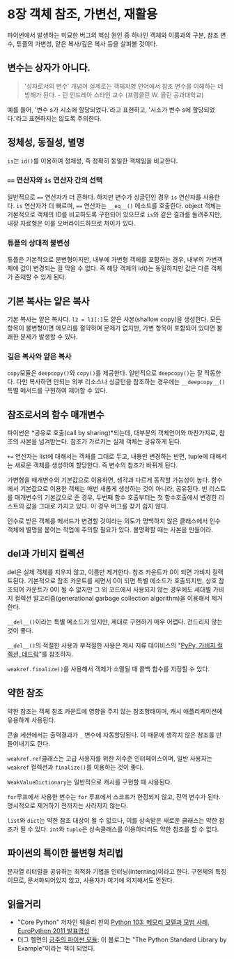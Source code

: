 # 8장 객체 참조, 가변선, 재활용

파이썬에서 발생하는 미묘한 버그의 핵심 원인 중 하나인 객체와 이름과의 구분, 참조 변수, 튜플의 가변성, 얕은 복사/깊은 복사 등을 살펴볼 것이다.

## 변수는 상자가 아니다.

> '상자로서의 변수' 개념이 실제로는 객체지향 언어에서 참조 변수를 이해하는 데 방해가 된다. - 린 안드레아 스타인 교수 (프랭클린 W. 올린 공과대학교)

예를 들어, '변수 s가 시소에 할당되었다.'라고 표현하고, '시소가 변수 s에 할당되었다.'라고 표현하지는 않도록 주의한다.

## 정체성, 동질성, 별명

```is```는 ```id()```를 이용하여 정체성, 즉 정확히 동일한 객체임을 비교한다. 

### ```==``` 연산자와 ```is``` 연산자 간의 선택

일반적으로 ```==``` 연산자가 더 흔하다. 하지만 변수가 싱글턴인 경우 ```is``` 연산자를 사용한다. ```is``` 연산자가 더 빠르며, ```==``` 연산자는 ```__eq__()``` 메소드를 호출한다. object 객체는 기본적으로 객체의 ID를 비교하도록 구현되어 있으므로 ```is```와 같은 결과를 돌려주지만, 내장 자료형은 이를 오버라이드하므로 차이가 있다.

### 튜플의 상대적 불변성

튜플은 기본적으로 분변형이지만, 내부에 가변형 객체를 포함하는 경우, 내부의 가변객체에 값이 변경되는 걸 막을 수 없다. 즉 해당 객체의 id()는 동일하지만 값은 다른 객체가 존재할 수 있게 된다.

## 기본 복사는 얕은 복사

기본 복사는 얕은 복사다. ```l2 = l1[:]```도 얕은 사본(shallow copy)을 생성한다. 모든 항목이 불변형이면 메모리를 절약하며 문제가 없지만, 가변 항목이 포함되어 있다면 불쾌한 문제가 발생할 수 있다.

### 깊은 복사와 얕은 복사

```copy```모듈은 ```deepcopy()```와 ```copy()```를 제공한다. 일반적으로 ```deepcopy()```는 잘 작동한다. 다만 복사하면 안되는 외부 리소스나 싱글턴을 참조하는 경우에는 ```__deepcopy__()``` 특별 메서드를 구현하여 제어할 수 있다.

## 참조로서의 함수 매개변수

파이썬은 *공유로 호출(call by sharing)*되는데, 대부분의 객체언어와 마찬가지로, 참조의 사본을 넘겨받는다. 참조가 가르키는 실제 객체는 공유하게 된다.

```+=``` 연산자는 list에 대해서는 객체를 그대로 두고, 내용만 변경하는 반면, tuple에 대해서는 새로운 객체를 생성하여 할당한다. 즉 변수의 참조가 바뀌게 된다.

가변형을 매개변수의 기본값으로 이용하면, 생각과 다르게 동작할 가능성이 높다. 함수에서 기본값으로 이용한 객체는 매번 새롭게 생성하는 것이 아니라, 공유된다. 빈 리스트를 매개변수의 기본값으로 준 경우, 두번째 함수 호출부터는 첫 함수호출에서 변경한 리스트의 값을 그대로 가지고 있다. 이 경우 버그를 찾기 쉽지 않다.

인수로 받은 객체를 메서드가 변경할 것이라는 의도가 명백하지 않은 클래스에서 인수 객체에 별명을 붙이는 작업에 주의할 필요가 있다. 불명확할 때는 사본을 만들어라.

## del과 가비지 컬렉션

del은 실제 객체를 지우지 않고, 이름만 제거한다. 참조 카운트가 0이 되면 가비지 컬렉트된다. 기본적으로 참조 카운트를 세면서 0이 되면 특별 메소드가 호출되지만, 상호 참조되어 카운트가 0이 될 수 없지만 그 외 코드에서 사용되지 않는 경우에도 세대별 가비지 컬렉션 알고리즘(generational garbage collection algorithm)을 이용해서 제거한다.

```__del__()```이라는 특별 메소드가 있지만, 제대로 구현하기 매우 어렵다. 건드리지 않는 것이 좋다.

```__del__()```의 적절한 사용과 부적절한 사용은 제시 지류 데이비스의 "[PyPy, 가비지 컬렉션, 데드락](http://bit.ly/1GsWTa7)"를 참조하자.

```weakref.finalize()```를 사용해서 객체가 소멸될 때 콜백 함수를 지정할 수 있다.

## 약한 참조

약한 참조는 객체 참조 카운트에 영향을 주지 않는 참조형태이며, 캐시 애플리케이션에 유용하게 사용된다.

콘솔 세션에서는 출력결과가 ```_``` 변수에 자동할당된다. 이 때문에 생각치 않은 참조를 만들어내기도 한다.

```weakref.ref```클래스는 고급 사용자를 위한 저수준 인터페이스이며, 일반 사용자는 ```weakref``` 컬렉션과 ```finalize()```를 이용하는 것이 좋다.

```WeakValueDictionary```는 일반적으로 캐시를 구현할 때 사용된다.

```for```루프에서 사용한 변수는 ```for``` 루프에서 스코프가 한정되지 않고, 전역 변수가 된다. 명시적으로 제거하기 전까지는 사라지지 않는다.

```list```와 ```dict```는 약한 참조 대상이 될 수 없으나, 이를 상속받은 새로운 클래스는 약한 참조가 될 수 있다. ```int```와 ```tuple```은 상속클래스를 이용하더라도 약한 참조를 할 수 없다.

## 파이썬의 특이한 불변형 처리법

문자열 리터럴을 공유하는 최적화 기법을 인터닝(interning)이라고 한다. 구현체의 특징이므로, 문서화되어있지 않고, 사용자가 여기에 의지해서도 안된다.

## 읽을거리

* "Core Python" 저자인 웨슬리 천의 [Python 103: 메모리 모델과 모범 사례](http://bit.ly/1GsZvEO), [EuroPython 2011 발표영상](http://bit.ly/1HGCayS)
* 더그 헬먼의 [금주의 파이썬 모듈](http://pymotw.com): 이 블로그는 "The Python Standard Library by Example"이라는 책이 되었다.
